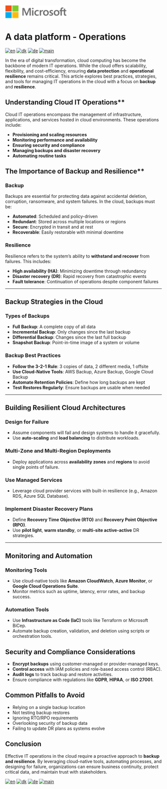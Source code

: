 ![microsoft](../images/microsoft.png)

# A data platform - Operations

[![en](https://img.shields.io/badge/lang-en-blue.svg)](Operations.md)
[![dk](https://img.shields.io/badge/lang-da-red.svg)](Operations-da.md)
[![de](https://img.shields.io/badge/lang-de-yellow.svg)](Operations-de.md)
[![main](https://img.shields.io/badge/main-document-green.svg)](../README.md)

In the era of digital transformation, cloud computing has become the backbone of modern IT operations. While the cloud offers scalability, flexibility, and cost-efficiency, ensuring **data protection** and **operational resilience** remains critical. This article explores best practices, strategies, and tools for managing IT operations in the cloud with a focus on **backup** and **resilience**.

## Understanding Cloud IT Operations**

Cloud IT operations encompass the management of infrastructure, applications, and services hosted in cloud environments. These operations include:

- **Provisioning and scaling resources**
- **Monitoring performance and availability**
- **Ensuring security and compliance**
- **Managing backups and disaster recovery**
- **Automating routine tasks**

## The Importance of Backup and Resilience**

### Backup
Backups are essential for protecting data against accidental deletion, corruption, ransomware, and system failures. In the cloud, backups must be:

- **Automated**: Scheduled and policy-driven
- **Redundant**: Stored across multiple locations or regions
- **Secure**: Encrypted in transit and at rest
- **Recoverable**: Easily restorable with minimal downtime

### Resilience
Resilience refers to the system’s ability to **withstand and recover** from failures. This includes:

- **High availability (HA)**: Minimizing downtime through redundancy
- **Disaster recovery (DR)**: Rapid recovery from catastrophic events
- **Fault tolerance**: Continuation of operations despite component failures

---

## Backup Strategies in the Cloud

### Types of Backups
- **Full Backup**: A complete copy of all data
- **Incremental Backup**: Only changes since the last backup
- **Differential Backup**: Changes since the last full backup
- **Snapshot Backup**: Point-in-time image of a system or volume

### Backup Best Practices
- **Follow the 3-2-1 Rule**: 3 copies of data, 2 different media, 1 offsite
- **Use Cloud-Native Tools**: AWS Backup, Azure Backup, Google Cloud Backup
- **Automate Retention Policies**: Define how long backups are kept
- **Test Restores Regularly**: Ensure backups are usable when needed

---

## Building Resilient Cloud Architectures

### Design for Failure
- Assume components will fail and design systems to handle it gracefully.
- Use **auto-scaling** and **load balancing** to distribute workloads.

### Multi-Zone and Multi-Region Deployments
- Deploy applications across **availability zones** and **regions** to avoid single points of failure.

### Use Managed Services
- Leverage cloud provider services with built-in resilience (e.g., Amazon RDS, Azure SQL Database).

### Implement Disaster Recovery Plans
- Define **Recovery Time Objective (RTO)** and **Recovery Point Objective (RPO)**.
- Use **pilot light**, **warm standby**, or **multi-site active-active** DR strategies.

---

## Monitoring and Automation

### Monitoring Tools
- Use cloud-native tools like **Amazon CloudWatch**, **Azure Monitor**, or **Google Cloud Operations Suite**.
- Monitor metrics such as uptime, latency, error rates, and backup success.

### Automation Tools
- Use **Infrastructure as Code (IaC)** tools like Terraform or Microsoft BiCep.
- Automate backup creation, validation, and deletion using scripts or orchestration tools.

## Security and Compliance Considerations

- **Encrypt backups** using customer-managed or provider-managed keys.
- **Control access** with IAM policies and role-based access control (RBAC).
- **Audit logs** to track backup and restore activities.
- Ensure compliance with regulations like **GDPR**, **HIPAA**, or **ISO 27001**.

## Common Pitfalls to Avoid

- Relying on a single backup location
- Not testing backup restores
- Ignoring RTO/RPO requirements
- Overlooking security of backup data
- Failing to update DR plans as systems evolve

## Conclusion

Effective IT operations in the cloud require a proactive approach to **backup and resilience**. By leveraging cloud-native tools, automating processes, and designing for failure, organizations can ensure business continuity, protect critical data, and maintain trust with stakeholders.

[![en](https://img.shields.io/badge/lang-en-blue.svg)](Operations.md)
[![dk](https://img.shields.io/badge/lang-da-red.svg)](Operations-da.md)
[![de](https://img.shields.io/badge/lang-de-yellow.svg)](Operations-de.md)
[![main](https://img.shields.io/badge/main-document-green.svg)](../README.md)
